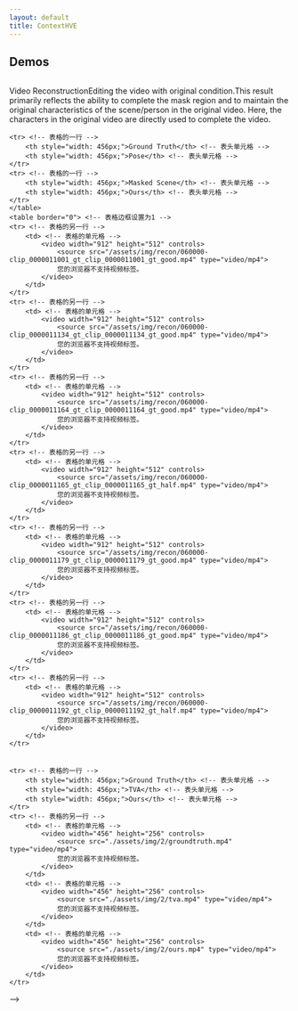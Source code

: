 ```yaml
---
layout: default
title: ContextHVE
---
```


<div class="post">
	<h2 class="pageTitle">Demos</h2>
    <p align="center">
	<img src="{{ '/assets/img/pipeline.jpg' | relative_url }}" alt="">
    </p>
	<p></p>
	<table border="0"> <!-- 表格边框设置为1 -->
	<tr>Video Reconstruction</tr>
    <tr>Editing the video with original condition.This result primarily reflects the ability to complete the mask region and to maintain the original characteristics of the scene/person in the original video. Here, the characters in the original video are directly used to complete the video. </tr>

    <tr> <!-- 表格的一行 -->
        <th style="width: 456px;">Ground Truth</th> <!-- 表头单元格 -->
        <th style="width: 456px;">Pose</th> <!-- 表头单元格 -->
    </tr>
    <tr> <!-- 表格的一行 -->
        <th style="width: 456px;">Masked Scene</th> <!-- 表头单元格 -->
        <th style="width: 456px;">Ours</th> <!-- 表头单元格 -->
    </tr>
    </table>
	<table border="0"> <!-- 表格边框设置为1 -->
    <tr> <!-- 表格的另一行 -->
        <td> <!-- 表格的单元格 -->
            <video width="912" height="512" controls>
                <source src="/assets/img/recon/060000-clip_0000011001_gt_clip_0000011001_gt_good.mp4" type="video/mp4">
                您的浏览器不支持视频标签。
            </video>
        </td>
    </tr>
    <tr> <!-- 表格的另一行 -->
        <td> <!-- 表格的单元格 -->
            <video width="912" height="512" controls>
                <source src="/assets/img/recon/060000-clip_0000011134_gt_clip_0000011134_gt_good.mp4" type="video/mp4">
                您的浏览器不支持视频标签。
            </video>
        </td>
    </tr>
    <tr> <!-- 表格的另一行 -->
        <td> <!-- 表格的单元格 -->
            <video width="912" height="512" controls>
                <source src="/assets/img/recon/060000-clip_0000011164_gt_clip_0000011164_gt_good.mp4" type="video/mp4">
                您的浏览器不支持视频标签。
            </video>
        </td>
    </tr>
    <tr> <!-- 表格的另一行 -->
        <td> <!-- 表格的单元格 -->
            <video width="912" height="512" controls>
                <source src="/assets/img/recon/060000-clip_0000011165_gt_clip_0000011165_gt_half.mp4" type="video/mp4">
                您的浏览器不支持视频标签。
            </video>
        </td>
    </tr>
    <tr> <!-- 表格的另一行 -->
        <td> <!-- 表格的单元格 -->
            <video width="912" height="512" controls>
                <source src="/assets/img/recon/060000-clip_0000011179_gt_clip_0000011179_gt_good.mp4" type="video/mp4">
                您的浏览器不支持视频标签。
            </video>
        </td>
    </tr>
    <tr> <!-- 表格的另一行 -->
        <td> <!-- 表格的单元格 -->
            <video width="912" height="512" controls>
                <source src="/assets/img/recon/060000-clip_0000011186_gt_clip_0000011186_gt_good.mp4" type="video/mp4">
                您的浏览器不支持视频标签。
            </video>
        </td>
    </tr>
    <tr> <!-- 表格的另一行 -->
        <td> <!-- 表格的单元格 -->
            <video width="912" height="512" controls>
                <source src="/assets/img/recon/060000-clip_0000011192_gt_clip_0000011192_gt_half.mp4" type="video/mp4">
                您的浏览器不支持视频标签。
            </video>
        </td>
    </tr>
</table>

<!-- <tr>2. Sample 2: Video Editing with human insertion. </tr>
	<table border="0"> <!-- 表格边框设置为1 -->
    <tr> <!-- 表格的一行 -->
        <th style="width: 456px;">Ground Truth</th> <!-- 表头单元格 -->
        <th style="width: 456px;">TVA</th> <!-- 表头单元格 -->
		<th style="width: 456px;">Ours</th> <!-- 表头单元格 -->
    </tr>
    <tr> <!-- 表格的另一行 -->
        <td> <!-- 表格的单元格 -->
            <video width="456" height="256" controls>
                <source src="./assets/img/2/groundtruth.mp4" type="video/mp4">
                您的浏览器不支持视频标签。
            </video>
        </td>
		<td> <!-- 表格的单元格 -->
            <video width="456" height="256" controls>
                <source src="./assets/img/2/tva.mp4" type="video/mp4">
                您的浏览器不支持视频标签。
            </video>
        </td>
		<td> <!-- 表格的单元格 -->
            <video width="456" height="256" controls>
                <source src="./assets/img/2/ours.mp4" type="video/mp4">
                您的浏览器不支持视频标签。
            </video>
        </td>
    </tr>
</table> -->


</div>
